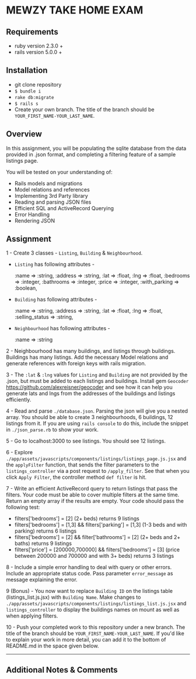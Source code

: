 # MEWZY TAKE HOME EXAM

## Requirements

- ruby version 2.3.0 +
- rails version 5.0.0 +

## Installation

- git clone repository
- `$ bundle i`
- `rake db:migrate`
- `$ rails s`
- Create your own branch. The title of the branch should be `YOUR_FIRST_NAME-YOUR_LAST_NAME`.

## Overview

In this assignment, you will be populating the sqlite database from the data provided in .json format, and completing a filtering feature of a sample listings page.

You will be tested on your understanding of:

- Rails models and migrations
- Model relations and references
- Implementing 3rd Party library
- Reading and parsing JSON files
- Efficient SQL and ActiveRecord Querying
- Error Handling
- Rendering JSON

## Assignment

1 - Create 3 classes - `Listing`, `Building` & `Neighbourhood`.

  - `Listing` has following attributes -

    :name => :string,
    :address => :string,
    :lat => :float,
    :lng => :float,
    :bedrooms => :integer,
    :bathrooms => :integer,
    :price => :integer,
    :with_parking => :boolean,

  - `Building` has following attributes -

    :name => :string,
    :address => :string,
    :lat => :float,
    :lng => :float,
    :selling_status => :string,

  - `Neighbourhood` has following attributes -

    :name => :string

2 - Neighbourhood has many buildings, and listings through buildings. Buildings has many listings. Add the necessary Model relations and generate references with foreign keys with rails migration.

3 - The `:lat` & `:lng` values for `Listing` and `Building` are not provided by the .json, but must be added to each listings and buildings. Install gem `Geocoder` https://github.com/alexreisner/geocoder and see how it can help you generate lats and lngs from the addresses of the buildings and listings efficiently.

4 - Read and parse `./database.json`. Parsing the json will give you a nested array. You should be able to create 3 neighbourhoods, 6 buildings, 12 listings from it. If you are using `rails console` to do this, include the snippet in `./json_parse.rb` to show your work.

5 - Go to localhost:3000 to see listings. You should see 12 listings.

6 - Explore `./app/assets/javascripts/components/listings/listings_page.js.jsx` and the `applyFilter` function, that sends the filter parameters to the `listings_controller` via a post request to `/apply_filter`. See that when you click `Apply Filter`, the controller method `def filter` is hit.

7 - Write an efficient ActiveRecord query to return listings that pass the filters. Your code must be able to cover multiple filters at the same time. Return an empty array if the results are empty. Your code should pass the following test:

* filters['bedrooms'] = [2] (2+ beds) returns 9 listings
* filters['bedrooms'] = [1,3] && filters['parking'] = [1,3] (1-3 beds and with parking) returns 6 listings
* filters['bedrooms'] = [2] && filter['bathrooms'] = [2] (2+ beds and 2+ baths) returns 9 listings
* filters['price'] = [200000,700000] && filters['bedrooms'] = [3] (price between 200000 and 700000 and with 3+ beds) returns 3 listings

8 - Include a simple error handling to deal with query or other errors. Include an appropriate status code. Pass parameter `error_message` as message explaining the error.

9 (Bonus) - You now want to replace `Building ID` on the listings table (listings_list.js.jsx) with `Building Name`. Make changes to `./app/assets/javascripts/components/listings/listings_list.js.jsx` and `listings_controller` to display the buildings names on mount as well as when applying filters.

10 - Push your completed work to this repository under a new branch. The title of the branch should be `YOUR_FIRST_NAME-YOUR_LAST_NAME`. If you'd like to explain your work in more detail, you can add it to the bottom of README.md in the space given below.

***

## Additional Notes & Comments
